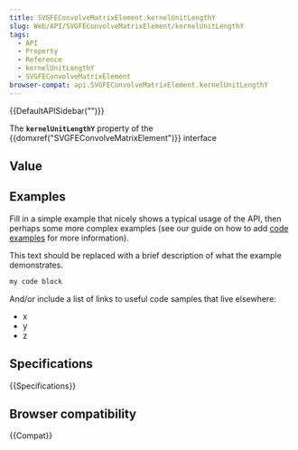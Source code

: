 ```yaml
---
title: SVGFEConvolveMatrixElement.kernelUnitLengthY
slug: Web/API/SVGFEConvolveMatrixElement/kernelUnitLengthY
tags:
  - API
  - Property
  - Reference
  - kernelUnitLengthY
  - SVGFEConvolveMatrixElement
browser-compat: api.SVGFEConvolveMatrixElement.kernelUnitLengthY
---
```

{{DefaultAPISidebar("")}}

The **`kernelUnitLengthY`** property of the {{domxref("SVGFEConvolveMatrixElement")}} interface 

## Value



## Examples

Fill in a simple example that nicely shows a typical usage of the API, then perhaps some more complex examples (see our guide on how to add [code examples](/en-US/docs/MDN/Contribute/Structures/Code_examples) for more information).

This text should be replaced with a brief description of what the example demonstrates.

```js
my code block
```

And/or include a list of links to useful code samples that live elsewhere:

*   x
*   y
*   z

## Specifications

{{Specifications}}

## Browser compatibility

{{Compat}}


